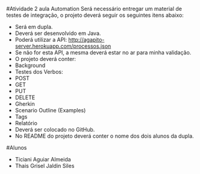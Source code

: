 #Atividade 2 aula Automation
Será necessário entregar um material de testes de integração, o projeto deverá seguir os seguintes itens abaixo:

- Será em dupla.
- Deverá ser desenvolvido em Java.
- Poderá utilizar a API: http://agapito-server.herokuapp.com/processos.json
- Se não for esta API, a mesma deverá estar no ar para minha validação.
- O projeto deverá conter:
- Background
- Testes dos Verbos:
- POST
- GET
- PUT
- DELETE
- Gherkin
- Scenario Outline (Examples)
- Tags
- Relatório
- Deverá ser colocado no GitHub.
- No README do projeto deverá conter o nome dos dois alunos da dupla.

#Alunos
- Ticiani Aguiar Almeida
- Thais Grisel Jaldin Siles